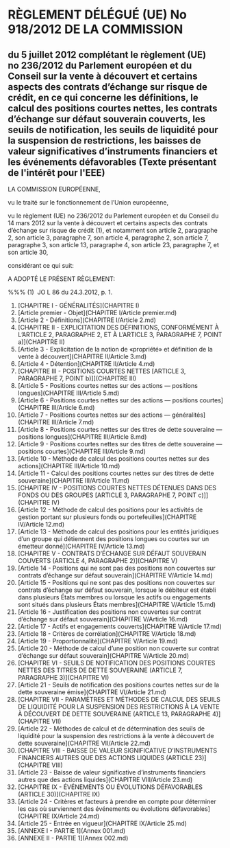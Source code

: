 # RÈGLEMENT DÉLÉGUÉ (UE) No 918/2012 DE LA COMMISSION

## du 5 juillet 2012 complétant le règlement (UE) no 236/2012 du Parlement européen et du Conseil sur la vente à découvert et certains aspects des contrats d’échange sur risque de crédit, en ce qui concerne les définitions, le calcul des positions courtes nettes, les contrats d’échange sur défaut souverain couverts, les seuils de notification, les seuils de liquidité pour la suspension de restrictions, les baisses de valeur significatives d’instruments financiers et les événements défavorables (Texte présentant de l'intérêt pour l'EEE)

LA COMMISSION EUROPÉENNE,

vu le traité sur le fonctionnement de l’Union européenne,

vu le règlement (UE) no 236/2012 du Parlement européen et du Conseil du 14 mars 2012 sur la vente à découvert et certains aspects des contrats d’échange sur risque de crédit (1), et notamment son article 2, paragraphe 2, son article 3, paragraphe 7, son article 4, paragraphe 2, son article 7, paragraphe 3, son article 13, paragraphe 4, son article 23, paragraphe 7, et son article 30,

considérant ce qui suit:

A ADOPTÉ LE PRÉSENT RÈGLEMENT:

%%% (1)  JO L 86 du 24.3.2012, p. 1.

1. [CHAPITRE I - GÉNÉRALITÉS](CHAPITRE I)
  1. [Article premier - Objet](CHAPITRE I/Article premier.md)
  1. [Article 2 - Définitions](CHAPITRE I/Article 2.md)
1. [CHAPITRE II - EXPLICITATION DES DÉFINITIONS, CONFORMÉMENT À L’ARTICLE 2, PARAGRAPHE 2, ET À L’ARTICLE 3, PARAGRAPHE 7, POINT a)](CHAPITRE II)
  1. [Article 3 - Explicitation de la notion de «propriété» et définition de la vente à découvert](CHAPITRE II/Article 3.md)
  1. [Article 4 - Détention](CHAPITRE II/Article 4.md)
1. [CHAPITRE III - POSITIONS COURTES NETTES [ARTICLE 3, PARAGRAPHE 7, POINT b)]](CHAPITRE III)
  1. [Article 5 - Positions courtes nettes sur des actions — positions longues](CHAPITRE III/Article 5.md)
  1. [Article 6 - Positions courtes nettes sur des actions — positions courtes](CHAPITRE III/Article 6.md)
  1. [Article 7 - Positions courtes nettes sur des actions — généralités](CHAPITRE III/Article 7.md)
  1. [Article 8 - Positions courtes nettes sur des titres de dette souveraine — positions longues](CHAPITRE III/Article 8.md)
  1. [Article 9 - Positions courtes nettes sur des titres de dette souveraine — positions courtes](CHAPITRE III/Article 9.md)
  1. [Article 10 - Méthode de calcul des positions courtes nettes sur des actions](CHAPITRE III/Article 10.md)
  1. [Article 11 - Calcul des positions courtes nettes sur des titres de dette souveraine](CHAPITRE III/Article 11.md)
1. [CHAPITRE IV - POSITIONS COURTES NETTES DÉTENUES DANS DES FONDS OU DES GROUPES [ARTICLE 3, PARAGRAPHE 7, POINT c)]](CHAPITRE IV)
  1. [Article 12 - Méthode de calcul des positions pour les activités de gestion portant sur plusieurs fonds ou portefeuilles](CHAPITRE IV/Article 12.md)
  1. [Article 13 - Méthode de calcul des positions pour les entités juridiques d’un groupe qui détiennent des positions longues ou courtes sur un émetteur donné](CHAPITRE IV/Article 13.md)
1. [CHAPITRE V - CONTRATS D’ÉCHANGE SUR DÉFAUT SOUVERAIN COUVERTS (ARTICLE 4, PARAGRAPHE 2)](CHAPITRE V)
  1. [Article 14 - Positions qui ne sont pas des positions non couvertes sur contrats d’échange sur défaut souverain](CHAPITRE V/Article 14.md)
  1. [Article 15 - Positions qui ne sont pas des positions non couvertes sur contrats d’échange sur défaut souverain, lorsque le débiteur est établi dans plusieurs États membres ou lorsque les actifs ou engagements sont situés dans plusieurs États membres](CHAPITRE V/Article 15.md)
  1. [Article 16 - Justification des positions non couvertes sur contrat d’échange sur défaut souverain](CHAPITRE V/Article 16.md)
  1. [Article 17 - Actifs et engagements couverts](CHAPITRE V/Article 17.md)
  1. [Article 18 - Critères de corrélation](CHAPITRE V/Article 18.md)
  1. [Article 19 - Proportionnalité](CHAPITRE V/Article 19.md)
  1. [Article 20 - Méthode de calcul d’une position non couverte sur contrat d’échange sur défaut souverain](CHAPITRE V/Article 20.md)
1. [CHAPITRE VI - SEUILS DE NOTIFICATION DES POSITIONS COURTES NETTES DES TITRES DE DETTE SOUVERAINE (ARTICLE 7, PARAGRAPHE 3)](CHAPITRE VI)
  1. [Article 21 - Seuils de notification des positions courtes nettes sur de la dette souveraine émise](CHAPITRE VI/Article 21.md)
1. [CHAPITRE VII - PARAMÈTRES ET MÉTHODES DE CALCUL DES SEUILS DE LIQUIDITÉ POUR LA SUSPENSION DES RESTRICTIONS À LA VENTE À DÉCOUVERT DE DETTE SOUVERAINE (ARTICLE 13, PARAGRAPHE 4)](CHAPITRE VII)
  1. [Article 22 - Méthodes de calcul et de détermination des seuils de liquidité pour la suspension des restrictions à la vente à découvert de dette souveraine](CHAPITRE VII/Article 22.md)
1. [CHAPITRE VIII - BAISSE DE VALEUR SIGNIFICATIVE D’INSTRUMENTS FINANCIERS AUTRES QUE DES ACTIONS LIQUIDES (ARTICLE 23)](CHAPITRE VIII)
  1. [Article 23 - Baisse de valeur significative d’instruments financiers autres que des actions liquides](CHAPITRE VIII/Article 23.md)
1. [CHAPITRE IX - ÉVÉNEMENTS OU ÉVOLUTIONS DÉFAVORABLES (ARTICLE 30)](CHAPITRE IX)
  1. [Article 24 - Critères et facteurs à prendre en compte pour déterminer les cas où surviennent des événements ou évolutions défavorables](CHAPITRE IX/Article 24.md)
  1. [Article 25 - Entrée en vigueur](CHAPITRE IX/Article 25.md)
1. [ANNEXE I - PARTIE 1](Annex 001.md)
1. [ANNEXE II - PARTIE 1](Annex 002.md)
